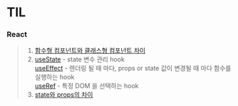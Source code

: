 # TIL
### React
> 1. [함수형 컴포넌트와 클래스형 컴포넌트 차이](https://born-dev.tistory.com/27)
> 2. [useState](https://ko.reactjs.org/docs/hooks-state.html) - state 변수 관리 hook  
     [useEffect](https://reactjs.org/docs/hooks-effect.html) - 렌더링 될 때 마다, props or state 값이 변경될 때 마다 함수를 실행하는 hook  
     [useRef](https://ko.reactjs.org/docs/hooks-reference.html#useref) - 특정 DOM 을 선택하는 hook  
> 3. [state와 props의 차이](https://stackoverflow.com/questions/27991366/what-is-the-difference-between-state-and-props-in-react?page=1&tab=scoredesc#tab-top)
